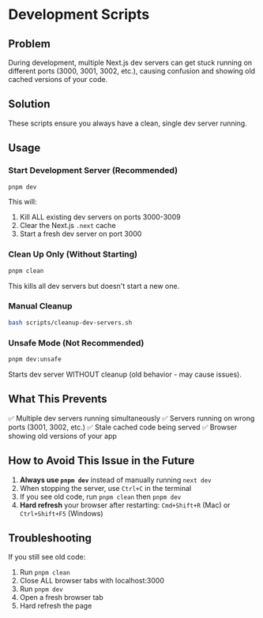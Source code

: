 # Development Scripts

## Problem
During development, multiple Next.js dev servers can get stuck running on different ports (3000, 3001, 3002, etc.), causing confusion and showing old cached versions of your code.

## Solution
These scripts ensure you always have a clean, single dev server running.

## Usage

### Start Development Server (Recommended)
```bash
pnpm dev
```
This will:
1. Kill ALL existing dev servers on ports 3000-3009
2. Clear the Next.js `.next` cache
3. Start a fresh dev server on port 3000

### Clean Up Only (Without Starting)
```bash
pnpm clean
```
This kills all dev servers but doesn't start a new one.

### Manual Cleanup
```bash
bash scripts/cleanup-dev-servers.sh
```

### Unsafe Mode (Not Recommended)
```bash
pnpm dev:unsafe
```
Starts dev server WITHOUT cleanup (old behavior - may cause issues).

## What This Prevents

✅ Multiple dev servers running simultaneously
✅ Servers running on wrong ports (3001, 3002, etc.)
✅ Stale cached code being served
✅ Browser showing old versions of your app

## How to Avoid This Issue in the Future

1. **Always use `pnpm dev`** instead of manually running `next dev`
2. When stopping the server, use `Ctrl+C` in the terminal
3. If you see old code, run `pnpm clean` then `pnpm dev`
4. **Hard refresh** your browser after restarting: `Cmd+Shift+R` (Mac) or `Ctrl+Shift+F5` (Windows)

## Troubleshooting

If you still see old code:
1. Run `pnpm clean`
2. Close ALL browser tabs with localhost:3000
3. Run `pnpm dev`
4. Open a fresh browser tab
5. Hard refresh the page
